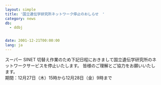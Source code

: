 ```yaml
---
layout: simple
title: '国立遺伝学研究所ネットワーク停止のおしらせ　'
category: news
db:
  - ddbj


date: 2001-12-21T00:00:00
lang: ja
---
```


スーパー SINET 切替え作業のため下記日程におきまして国立遺伝学研究所のネットワークサービスを停止いたします。 皆様のご理解とご協力をお願いいたします。<br>期間：12月27日（木）15時から12月28日（金）9時まで
